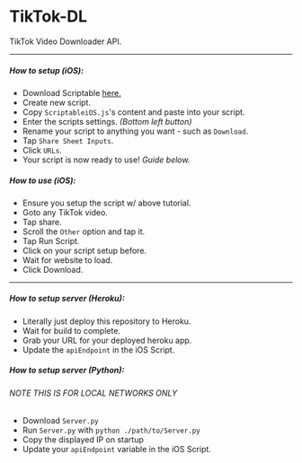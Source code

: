 # TikTok-DL
TikTok Video Downloader API. 
<hr>

##### <b>How to setup (iOS):</b>
* Download Scriptable <a href=https://apps.apple.com/us/app/scriptable/id1405459188>here.</a>
* Create new script.
* Copy `ScriptableiOS.js`'s content and paste into your script.
* Enter the scripts settings. *(Bottom left button)*
* Rename your script to anything you want - such as `Download`.
* Tap `Share Sheet Inputs`.
* Click `URLs`.
* Your script is now ready to use! *Guide below.*

##### <b>How to use (iOS):</b>
* Ensure you setup the script w/ above tutorial.
* Goto any TikTok video.
* Tap share.
* Scroll the `Other` option and tap it.
* Tap Run Script.
* Click on your script setup before.
* Wait for website to load.
* Click Download.
<hr>

##### <b>How to setup server (Heroku):</b>
* Literally just deploy this repository to Heroku.
* Wait for build to complete.
* Grab your URL for your deployed heroku app.
* Update the `apiEndpoint` in the iOS Script.

##### <b>How to setup server (Python):</b>
###### *NOTE THIS IS FOR LOCAL NETWORKS ONLY*
* Download `Server.py`
* Run `Server.py` with `python ./path/to/Server.py`
* Copy the displayed IP on startup
* Update your `apiEndpoint` variable in the iOS Script.
